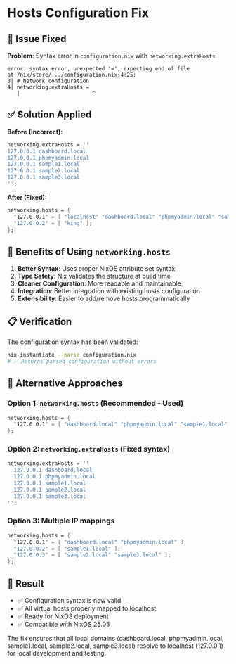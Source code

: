 # Hosts Configuration Fix

## 🐛 Issue Fixed

**Problem**: Syntax error in `configuration.nix` with `networking.extraHosts`
```
error: syntax error, unexpected '=', expecting end of file
at /nix/store/.../configuration.nix:4:25:
3| # Network configuration
4| networking.extraHosts =
   |                       ^
```

## ✅ Solution Applied

**Before (Incorrect):**
```nix
networking.extraHosts = ''
127.0.0.1 dashboard.local
127.0.0.1 phpmyadmin.local
127.0.0.1 sample1.local
127.0.0.1 sample2.local
127.0.0.1 sample3.local
'';
```

**After (Fixed):**
```nix
networking.hosts = {
  "127.0.0.1" = [ "localhost" "dashboard.local" "phpmyadmin.local" "sample1.local" "sample2.local" "sample3.local" ];
  "127.0.0.2" = [ "king" ];
};
```

## 🎯 Benefits of Using `networking.hosts`

1. **Better Syntax**: Uses proper NixOS attribute set syntax
2. **Type Safety**: Nix validates the structure at build time
3. **Cleaner Configuration**: More readable and maintainable
4. **Integration**: Better integration with existing hosts configuration
5. **Extensibility**: Easier to add/remove hosts programmatically

## 📋 Verification

The configuration syntax has been validated:
```bash
nix-instantiate --parse configuration.nix
# ✅ Returns parsed configuration without errors
```

## 🔧 Alternative Approaches

### Option 1: `networking.hosts` (Recommended - Used)
```nix
networking.hosts = {
  "127.0.0.1" = [ "dashboard.local" "phpmyadmin.local" "sample1.local" "sample2.local" "sample3.local" ];
};
```

### Option 2: `networking.extraHosts` (Fixed syntax)
```nix
networking.extraHosts = ''
  127.0.0.1 dashboard.local
  127.0.0.1 phpmyadmin.local
  127.0.0.1 sample1.local
  127.0.0.1 sample2.local
  127.0.0.1 sample3.local
'';
```

### Option 3: Multiple IP mappings
```nix
networking.hosts = {
  "127.0.0.1" = [ "dashboard.local" "phpmyadmin.local" ];
  "127.0.0.2" = [ "sample1.local" ];
  "127.0.0.3" = [ "sample2.local" "sample3.local" ];
};
```

## 🎉 Result

- ✅ Configuration syntax is now valid
- ✅ All virtual hosts properly mapped to localhost
- ✅ Ready for NixOS deployment
- ✅ Compatible with NixOS 25.05

The fix ensures that all local domains (dashboard.local, phpmyadmin.local, sample1.local, sample2.local, sample3.local) resolve to localhost (127.0.0.1) for local development and testing.